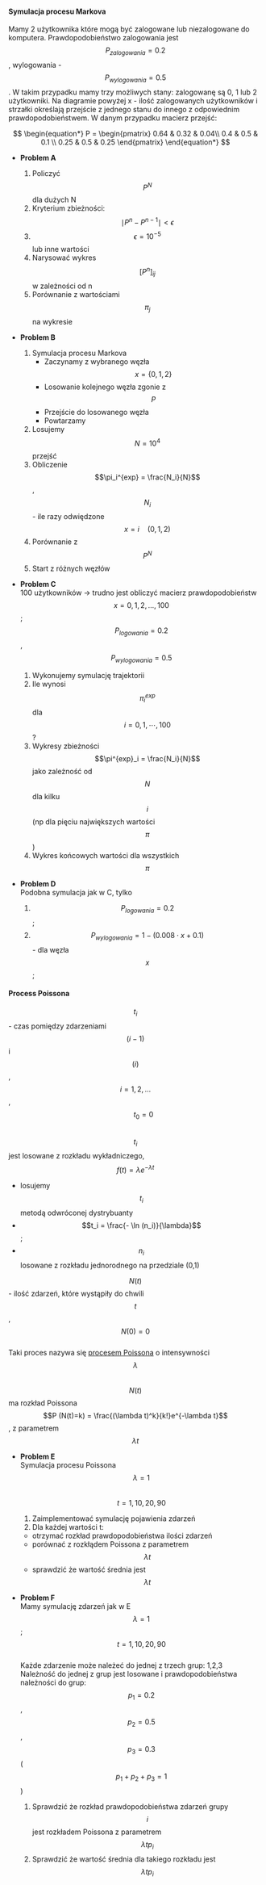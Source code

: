 #### Symulacja procesu Markova


<!-- Mamy process Markova z diagramem powyżej.  -->
Mamy 2 użytkownika które mogą być zalogowane lub niezalogowane do komputera.
Prawdopodobieństwo zalogowania jest $$P_{zalogowania} = 0.2$$, wylogowania - 
$$P_{wylogowania} = 0.5$$. W takim przypadku mamy trzy możliwych stany:
zalogowanę są 0, 1 lub 2 użytkowniki. Na diagramie powyżej x - ilość zalogowanych
użytkowników i strzałki określają przejście z jednego stanu do innego 
z odpowiednim prawdopodobieństwem. 
W danym przypadku macierz przejść:

$$
\begin{equation*}
P = 
\begin{pmatrix}
    0.64 & 0.32 &  0.04\\
    0.4  & 0.5  & 0.1 \\
0.25 & 0.5  & 0.25
\end{pmatrix}
\end{equation*}
$$

- **Problem A**
  1. Policzyć $$P^N$$ dla dużych N
  2. Kryterium zbieżności: $$ \mid P^n - P^{n-1}\mid < \epsilon$$
  3. $$\epsilon = 10^{-5}$$ lub inne wartości
  4. Narysować wykres $$[P^n]_{ij}$$ w zależności od n
  5. Porównanie z wartościami $$\pi_j$$  na wykresie

- **Problem B**  
  1. Symulacja procesu Markova
     - Zaczynamy z wybranego węzła $$x = \{0,1, 2\}$$
     - Losowanie kolejnego węzła zgonie z $$P$$
     - Przejście do losowanego węzła
     - Powtarzamy  
  2. Losujemy $$N=10^4$$ przejść
  3. Obliczenie $$\pi_i^{exp} = \frac{N_i}{N}$$,  
      $$N_i$$ - ile razy odwiędzone $$x=i\quad(0,1,2)$$
  4. Porównanie z $$P^N$$
  5. Start z różnych węzłów

- **Problem C**  
  100 użytkowników &#8594; trudno jest obliczyć macierz prawdopodobieństw  
  $$x=0,1,2,...,100$$;  
  $$P_{logowania} = 0.2$$, $$P_{wylogowania} = 0.5$$  
  1. Wykonujemy symulację trajektorii
  2. Ile wynosi $$\pi^{exp}_i$$ dla $$i=0,1,\cdots,100$$?
  3. Wykresy zbieżności $$\pi^{exp}_i = \frac{N_i}{N}$$ jako zależność od $$N$$ 
        dla kilku $$i$$ (np dla pięciu największych wartości $$\pi$$)
  4. Wykres końcowych wartości dla wszystkich $$\pi$$
   
- **Problem D**  
   Podobna symulacja jak w C, tylko 
     1. $$P_{logowania} = 0.2$$;
     2. $$P_{wylogowania} = 1 - (0.008 \cdot x+0.1)$$ - dla węzła $$x $$;

#### Process Poissona
  $$t_i$$ - czas pomiędzy zdarzeniami $$(i-1)$$ i $$(i)$$,  
  $$i = 1,2,...$$, $$\qquad t_0=0$$  
  $$t_i$$ jest losowane z rozkładu wykładniczego, $$f(t) = \lambda e^{-\lambda t}$$  
  - losujemy $$t_i$$ metodą odwróconej dystrybuanty
  - $$t_i = \frac{- \ln (n_i)}{\lambda}$$;
  - $$n_i$$ losowane z rozkładu jednorodnego na przedziale (0,1)  
  
  $$N(t)$$ - ilość zdarzeń, które wystąpiły do chwili $$t$$, $$N(0)=0$$  
  Taki proces nazywa się [procesem Poissona][poisson_wiki] o intensywności $$\lambda$$  
  $$N(t)$$ ma rozkład Poissona $$P (N(t)=k) = \frac{(\lambda t)^k}{k!}e^{-\lambda t}$$, z parametrem $$\lambda t$$ 

- **Problem E**  
  Symulacja procesu Poissona
  $$\lambda = 1$$  
  $$t = 1,10,20,90$$
  1. Zaimplementować symulację pojawienia zdarzeń
  2. Dla każdej wartości t:
    - otrzymać rozkład prawdopodobieństwa ilości zdarzeń
    - porównać z rozkłądem Poissona z parametrem $$\lambda t$$ 
    - sprawdzić że wartość średnia jest $$\lambda t$$

- **Problem F**  
  Mamy symulację zdarzeń jak w E  
  $$\lambda = 1$$; $$t = 1,10,20,90$$  
  Każde zdarzenie może należeć do jednej z trzech grup: 1,2,3  
  Należność do jednej z grup jest losowane i prawdopodobieństwa 
  należności do grup: $$p_1 = 0.2$$, $$p_2 = 0.5$$, $$p_3 = 0.3$$ ($$p_1+p_2+p_3=1$$)
  1. Sprawdzić że rozkład prawdopodobieństwa zdarzeń grupy $$i$$ 
  jest rozkładem Poissona z parametrem $$\lambda t p_i$$
  2. Sprawdzić że wartość średnia dla takiego rozkładu jest $$\lambda t p_i$$


[poisson_wiki]: https://pl.wikipedia.org/wiki/Proces_Poissona "Process Poissona"